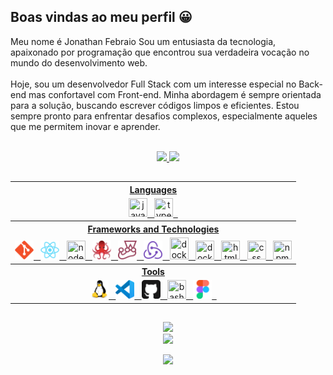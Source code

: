 

<!--
**JRaamos/JRaamos** is a ✨ _special_ ✨ repository because its `README.md` (this file) appears on your GitHub profile.


-->
## Boas vindas ao meu perfil 😀

Meu nome é Jonathan Febraio Sou um entusiasta da tecnologia, apaixonado por programação que encontrou sua verdadeira vocação no mundo do desenvolvimento web.
<br>
<br>
Hoje, sou um desenvolvedor Full Stack com um interesse especial no Back-end mas confortavel com Front-end. Minha abordagem é sempre orientada para a solução, buscando escrever códigos limpos e eficientes. Estou sempre pronto para enfrentar desafios complexos, especialmente aqueles que me permitem inovar e aprender.

<br>

<!-- GITHUB STATUS -->
 
<div align="center">
  <a href="https://github.com/JRaamos?tab=repositories">
 <img height="175em" src="https://github-readme-stats.vercel.app/api?username=JRaamos&show_icons=true&theme=chartreuse-dark&include_all_commits=true&count_private=true"/>
  <img height="175em" src="https://github-readme-stats.vercel.app/api/top-langs/?username=JRaamos&layout=compact&langs_count=7&theme=chartreuse-black"/> 

</div>


  
##
<div id='lojc' align="center">
<p align="center">
  <table>
    <tr>
      <th>Languages</th>
    </tr>
    <tr>
      <td align="center">
        <img title="javascript" src="https://user-images.githubusercontent.com/25181517/117447155-6a868a00-af3d-11eb-9cfe-245df15c9f3f.png" width="30" height="30"/>&nbsp;&nbsp;
        <img title="typescript" src="https://user-images.githubusercontent.com/25181517/183890598-19a0ac2d-e88a-4005-a8df-1ee36782fde1.png" width="30" height="30"/>&nbsp;&nbsp;
      </td>
    </tr>
    <tr>
      <th>Frameworks and Technologies</th>
    </tr>
    <tr>
      <td align="center">
        <img title="git" src="https://github.com/devicons/devicon/blob/master/icons/git/git-original.svg" width="30" height="30"/>&nbsp;&nbsp;
        <img title="react" src="https://github.com/devicons/devicon/blob/1119b9f84c0290e0f0b38982099a2bd027a48bf1/icons/react/react-original.svg" width="30" height="30"/>&nbsp;&nbsp;
        <img title="nodejs" src="https://cdn.jsdelivr.net/gh/devicons/devicon/icons/nodejs/nodejs-plain.svg" width="30" height="30"/>&nbsp;&nbsp;
        <img title="react testing library" src="images/testing-library.svg" width="30" height="30"/>&nbsp;&nbsp; <!-- Substitua YOUR_IMAGE_PATH pelo caminho correto -->
        <img title="jest" src="https://github.com/devicons/devicon/blob/master/icons/jest/jest-plain.svg" width="30" height="30"/>&nbsp;&nbsp;
        <img title="redux" src="https://github.com/devicons/devicon/blob/1119b9f84c0290e0f0b38982099a2bd027a48bf1/icons/redux/redux-original.svg" width="30" height="30"/>&nbsp;&nbsp;
        <img title="docker" src="https://img.icons8.com/color/344/docker.png" width="30" height="35"/>&nbsp;&nbsp;
        <img title="docker compose" src="https://www.seekpng.com/png/full/525-5256723_docker-compose-logo.png" width="30" height="30"/>&nbsp;&nbsp;
        <img title="html" src="https://hotmart.s3.amazonaws.com/product_pictures/4e16e7cd-a632-41f0-9c6e-779493bd62e9/HTML5_logo_and_wordmarksvg.png" width="30" height="30"/>&nbsp;&nbsp;
        <img title="css" src="https://apexensino.com.br/wp-content/uploads/2017/11/css.png" width="30" height="30"/>&nbsp;&nbsp; <!-- Substitua YOUR_IMAGE_PATH pelo caminho correto -->
        <img title="npm" src="https://pipedream.com/s.v0/app_XywhLL/logo/orig" width="30" height="30"/>
      </td>
    </tr>
    <tr>
      <th>Tools</th>
    </tr>
    <tr>
      <td align="center">
        <img title="linux" src="https://github.com/devicons/devicon/blob/master/icons/linux/linux-original.svg" width="30" height="30"/>&nbsp;&nbsp;
        <img title="vscode" src="https://github.com/devicons/devicon/blob/master/icons/vscode/vscode-original.svg" width="30" height="30"/>&nbsp;&nbsp;
        <img title="github" src="https://github.com/albertoflorence/albertoflorence/blob/main/images/github.svg" width="30" height="30"/>&nbsp;&nbsp;
        <img title="bash" src="https://img.icons8.com/color/344/bash.png" width="30" height="30"/>&nbsp;&nbsp;
        <img title="figma" src="https://github.com/devicons/devicon/blob/master/icons/figma/figma-original.svg" width="30" height="30"/>&nbsp;&nbsp;
      </td>
    </tr>
  </table>
</p>

  ##
  
 
 <!-- REDES SOCIAIS -->
<div align="center">
  
  <a href="https://www.linkedin.com/in/jonathan-febraio-dev/" target="_blank"><img src="https://img.shields.io/badge/-LinkedIn-%230077B5?style=for-the-badge&logo=linkedin&logoColor=white" target="_blank"></a>  
   <a href="mailto:jhonyramos46@gmail.com" target="_blank"><img src="https://play-lh.googleusercontent.com/D1Dz2BjPYev_oyksKXsdtAS66a_2Ql-sklpzTnwR9lqnDG_P5lAJEtfR70FudJ0XMA=s48-rw" style='width: 28px' target="_blank"></a>  
  
  ![](https://visitor-badge.glitch.me/badge?page_id=JRaamos)
</div>
